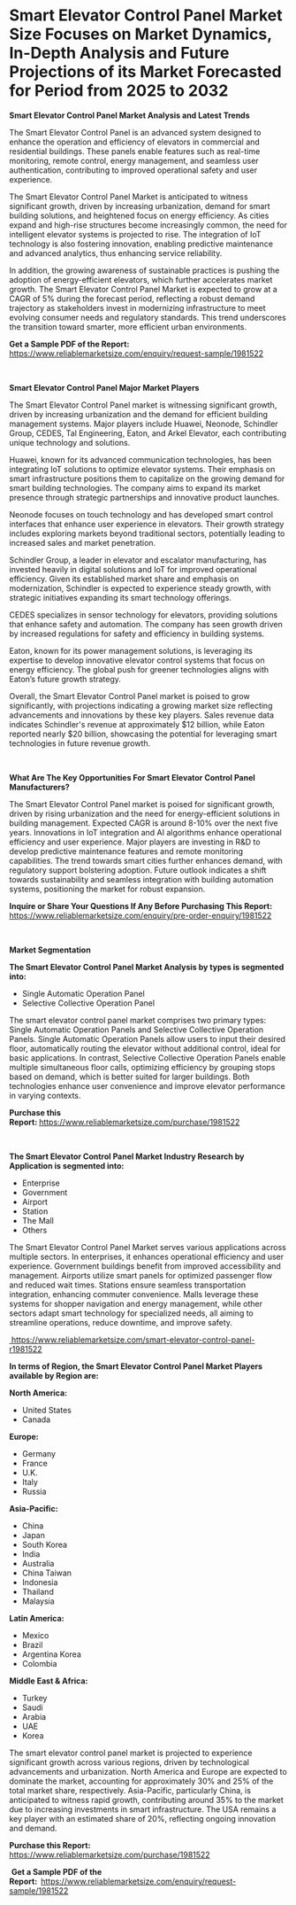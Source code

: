 <p><h1>Smart Elevator Control Panel Market Size Focuses on Market Dynamics, In-Depth Analysis and Future Projections of its Market Forecasted for Period from 2025 to 2032</h1></p><p><strong>Smart Elevator Control Panel Market Analysis and Latest Trends</strong></p>
<p><p>The Smart Elevator Control Panel is an advanced system designed to enhance the operation and efficiency of elevators in commercial and residential buildings. These panels enable features such as real-time monitoring, remote control, energy management, and seamless user authentication, contributing to improved operational safety and user experience. </p><p>The Smart Elevator Control Panel Market is anticipated to witness significant growth, driven by increasing urbanization, demand for smart building solutions, and heightened focus on energy efficiency. As cities expand and high-rise structures become increasingly common, the need for intelligent elevator systems is projected to rise. The integration of IoT technology is also fostering innovation, enabling predictive maintenance and advanced analytics, thus enhancing service reliability.</p><p>In addition, the growing awareness of sustainable practices is pushing the adoption of energy-efficient elevators, which further accelerates market growth. The Smart Elevator Control Panel Market is expected to grow at a CAGR of 5% during the forecast period, reflecting a robust demand trajectory as stakeholders invest in modernizing infrastructure to meet evolving consumer needs and regulatory standards. This trend underscores the transition toward smarter, more efficient urban environments.</p></p>
<p><strong>Get a Sample PDF of the Report:&nbsp;</strong> <a href="https://www.reliablemarketsize.com/enquiry/request-sample/1981522?utm_campaign=3492&utm_medium=2&utm_source=Github&utm_content=ia&utm_term=16042025&utm_id=smart-elevator-control-panel">https://www.reliablemarketsize.com/enquiry/request-sample/1981522</a></p>
<p>&nbsp;</p>
<p><strong>Smart Elevator Control Panel Major Market Players</strong></p>
<p><p>The Smart Elevator Control Panel market is witnessing significant growth, driven by increasing urbanization and the demand for efficient building management systems. Major players include Huawei, Neonode, Schindler Group, CEDES, Tal Engineering, Eaton, and Arkel Elevator, each contributing unique technology and solutions.</p><p>Huawei, known for its advanced communication technologies, has been integrating IoT solutions to optimize elevator systems. Their emphasis on smart infrastructure positions them to capitalize on the growing demand for smart building technologies. The company aims to expand its market presence through strategic partnerships and innovative product launches.</p><p>Neonode focuses on touch technology and has developed smart control interfaces that enhance user experience in elevators. Their growth strategy includes exploring markets beyond traditional sectors, potentially leading to increased sales and market penetration.</p><p>Schindler Group, a leader in elevator and escalator manufacturing, has invested heavily in digital solutions and IoT for improved operational efficiency. Given its established market share and emphasis on modernization, Schindler is expected to experience steady growth, with strategic initiatives expanding its smart technology offerings.</p><p>CEDES specializes in sensor technology for elevators, providing solutions that enhance safety and automation. The company has seen growth driven by increased regulations for safety and efficiency in building systems.</p><p>Eaton, known for its power management solutions, is leveraging its expertise to develop innovative elevator control systems that focus on energy efficiency. The global push for greener technologies aligns with Eaton’s future growth strategy.</p><p>Overall, the Smart Elevator Control Panel market is poised to grow significantly, with projections indicating a growing market size reflecting advancements and innovations by these key players. Sales revenue data indicates Schindler's revenue at approximately $12 billion, while Eaton reported nearly $20 billion, showcasing the potential for leveraging smart technologies in future revenue growth.</p></p>
<p>&nbsp;</p>
<p><strong>What Are The Key Opportunities For Smart Elevator Control Panel Manufacturers?</strong></p>
<p><p>The Smart Elevator Control Panel market is poised for significant growth, driven by rising urbanization and the need for energy-efficient solutions in building management. Expected CAGR is around 8-10% over the next five years. Innovations in IoT integration and AI algorithms enhance operational efficiency and user experience. Major players are investing in R&D to develop predictive maintenance features and remote monitoring capabilities. The trend towards smart cities further enhances demand, with regulatory support bolstering adoption. Future outlook indicates a shift towards sustainability and seamless integration with building automation systems, positioning the market for robust expansion.</p></p>
<p><strong>Inquire or Share Your Questions If Any Before Purchasing This Report:</strong> <a href="https://www.reliablemarketsize.com/enquiry/pre-order-enquiry/1981522?utm_campaign=3492&utm_medium=2&utm_source=Github&utm_content=ia&utm_term=16042025&utm_id=smart-elevator-control-panel">https://www.reliablemarketsize.com/enquiry/pre-order-enquiry/1981522</a></p>
<p>&nbsp;</p>
<p><strong>Market Segmentation</strong></p>
<p><strong>The Smart Elevator Control Panel Market Analysis by types is segmented into:</strong></p>
<p><ul><li>Single Automatic Operation Panel</li><li>Selective Collective Operation Panel</li></ul></p>
<p><p>The smart elevator control panel market comprises two primary types: Single Automatic Operation Panels and Selective Collective Operation Panels. Single Automatic Operation Panels allow users to input their desired floor, automatically routing the elevator without additional control, ideal for basic applications. In contrast, Selective Collective Operation Panels enable multiple simultaneous floor calls, optimizing efficiency by grouping stops based on demand, which is better suited for larger buildings. Both technologies enhance user convenience and improve elevator performance in varying contexts.</p></p>
<p><strong>Purchase this Report:&nbsp;</strong><a href="https://www.reliablemarketsize.com/purchase/1981522?utm_campaign=3492&utm_medium=2&utm_source=Github&utm_content=ia&utm_term=16042025&utm_id=smart-elevator-control-panel">https://www.reliablemarketsize.com/purchase/1981522</a></p>
<p>&nbsp;</p>
<p><strong>The Smart Elevator Control Panel Market Industry Research by Application is segmented into:</strong></p>
<p><ul><li>Enterprise</li><li>Government</li><li>Airport</li><li>Station</li><li>The Mall</li><li>Others</li></ul></p>
<p><p>The Smart Elevator Control Panel Market serves various applications across multiple sectors. In enterprises, it enhances operational efficiency and user experience. Government buildings benefit from improved accessibility and management. Airports utilize smart panels for optimized passenger flow and reduced wait times. Stations ensure seamless transportation integration, enhancing commuter convenience. Malls leverage these systems for shopper navigation and energy management, while other sectors adapt smart technology for specialized needs, all aiming to streamline operations, reduce downtime, and improve safety.</p></p>
<p><a href="https://www.reliablemarketsize.com/smart-elevator-control-panel-r1981522?utm_campaign=3492&utm_medium=2&utm_source=Github&utm_content=ia&utm_term=16042025&utm_id=smart-elevator-control-panel">&nbsp;https://www.reliablemarketsize.com/smart-elevator-control-panel-r1981522</a></p>
<p><strong>In terms of Region, the Smart Elevator Control Panel Market Players available by Region are:</strong></p>
<p>
    <p> <strong> North America: </strong>
        <ul>
            <li>United States</li>
            <li>Canada</li>
        </ul>
        </p> 
    <p> <strong> Europe: </strong>
        <ul>
            <li>Germany</li>
            <li>France</li>
            <li>U.K.</li>
            <li>Italy</li>
            <li>Russia</li>
        </ul>
        </p> 
    <p> <strong> Asia-Pacific: </strong>
        <ul>
            <li>China</li>
            <li>Japan</li>
            <li>South Korea</li>
            <li>India</li>
            <li>Australia</li>
            <li>China Taiwan</li>
            <li>Indonesia</li>
            <li>Thailand</li>
            <li>Malaysia</li>
        </ul>
        </p> 
    <p> <strong> Latin America: </strong>
        <ul>
            <li>Mexico</li>
            <li>Brazil</li>
            <li>Argentina Korea</li>
            <li>Colombia</li>
        </ul>
        </p> 
    <p> <strong> Middle East & Africa: </strong>
        <ul>
            <li>Turkey</li>
            <li>Saudi</li>
            <li>Arabia</li>
            <li>UAE</li>
            <li>Korea</li>
        </ul>
    </p>
    </p>
<p><p>The smart elevator control panel market is projected to experience significant growth across various regions, driven by technological advancements and urbanization. North America and Europe are expected to dominate the market, accounting for approximately 30% and 25% of the total market share, respectively. Asia-Pacific, particularly China, is anticipated to witness rapid growth, contributing around 35% to the market due to increasing investments in smart infrastructure. The USA remains a key player with an estimated share of 20%, reflecting ongoing innovation and demand.</p></p>
<p><strong>Purchase this Report: </strong><a href="https://www.reliablemarketsize.com/purchase/1981522?utm_campaign=3492&utm_medium=2&utm_source=Github&utm_content=ia&utm_term=16042025&utm_id=smart-elevator-control-panel">https://www.reliablemarketsize.com/purchase/1981522</a></p>
<p>&nbsp;<strong>Get a Sample PDF of the Report:&nbsp;&nbsp;</strong><a href="https://www.reliablemarketsize.com/enquiry/request-sample/1981522?utm_campaign=3492&utm_medium=2&utm_source=Github&utm_content=ia&utm_term=16042025&utm_id=smart-elevator-control-panel">https://www.reliablemarketsize.com/enquiry/request-sample/1981522</a></p>
<p><strong></strong></p>
<p><p></p><p></p><p></p></p>